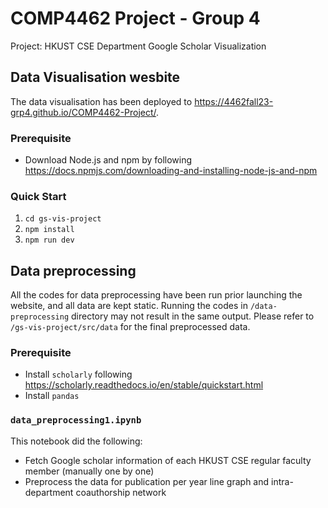 # COMP4462 Project - Group 4

Project: HKUST CSE Department Google Scholar Visualization

## Data Visualisation wesbite 

The data visualisation has been deployed to https://4462fall23-grp4.github.io/COMP4462-Project/.

### Prerequisite
- Download Node.js and npm by following https://docs.npmjs.com/downloading-and-installing-node-js-and-npm

### Quick Start

1. `cd gs-vis-project`
2. `npm install`
3. `npm run dev`

## Data preprocessing 

All the codes for data preprocessing have been run prior launching the website, and all data are kept static. Running the codes in `/data-preprocessing` directory may not result in the same output. Please refer to `/gs-vis-project/src/data` for the final preprocessed data.

### Prerequisite
- Install `scholarly` following https://scholarly.readthedocs.io/en/stable/quickstart.html
- Install `pandas`

### `data_preprocessing1.ipynb`

This notebook did the following:
- Fetch Google scholar information of each HKUST CSE regular faculty member (manually one by one)
- Preprocess the data for publication per year line graph and intra-department coauthorship network

